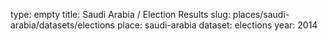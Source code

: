 type: empty
title: Saudi Arabia / Election Results
slug: places/saudi-arabia/datasets/elections
place: saudi-arabia
dataset: elections
year: 2014

